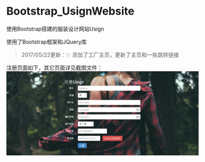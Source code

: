 # Bootstrap_UsignWebsite
使用Bootstrap搭建的服装设计网站Usign

使用了Bootstrap框架和JQuery库

> 2017/05/22更新：:sparkles: 添加了工厂主页，更新了主页和一些跳转链接

注册页面如下，其它页面详见截图文件：
 ![signup](https://github.com/ickedesign/Bootstrap_UsignWebsite/blob/master/%E6%88%AA%E5%9B%BE%E6%96%87%E4%BB%B6/%E6%B3%A8%E5%86%8CUsign.png)
